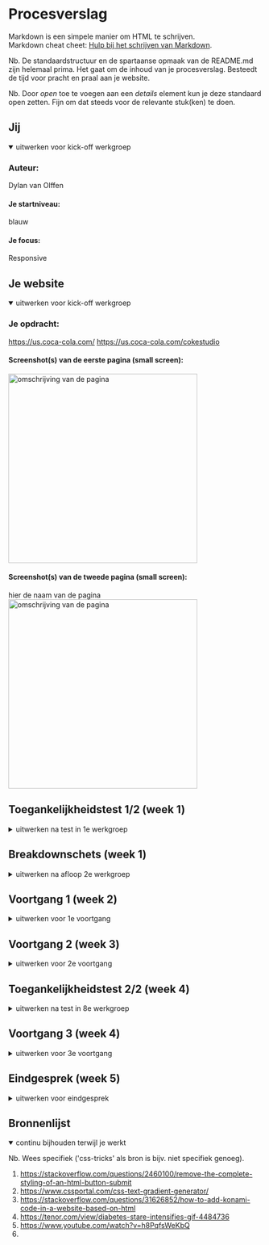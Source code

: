 # Procesverslag
Markdown is een simpele manier om HTML te schrijven.  
Markdown cheat cheet: [Hulp bij het schrijven van Markdown](https://github.com/adam-p/markdown-here/wiki/Markdown-Cheatsheet).

Nb. De standaardstructuur en de spartaanse opmaak van de README.md zijn helemaal prima. Het gaat om de inhoud van je procesverslag. Besteedt de tijd voor pracht en praal aan je website.

Nb. Door *open* toe te voegen aan een *details* element kun je deze standaard open zetten. Fijn om dat steeds voor de relevante stuk(ken) te doen.





## Jij

<details open>
  <summary>uitwerken voor kick-off werkgroep</summary>

  ### Auteur:
  Dylan van Olffen

  #### Je startniveau:
  blauw

  #### Je focus:
  Responsive
 
</details>





## Je website

<details open>
  <summary>uitwerken voor kick-off werkgroep</summary>

  ### Je opdracht:
  https://us.coca-cola.com/ https://us.coca-cola.com/cokestudio

  #### Screenshot(s) van de eerste pagina (small screen): 
  <img src="readme-images/Full_page_1_official.png" width="375px" alt="omschrijving van de pagina">

  #### Screenshot(s) van de tweede pagina (small screen):
  hier de naam van de pagina  
  <img src="readme-images/Full_page_2_official.png" width="375px" alt="omschrijving van de pagina">
 
</details>



## Toegankelijkheidstest 1/2 (week 1)

<details>
  <summary>uitwerken na test in 1e werkgroep</summary>

  ### Bevindingen
  De site is verassend goed met alle testen die ik gedaan heb.

  #### Screenreader
  De screenreader werkte ook goed alle tekst werd voorgelezen en plaatjes beschreven

  #### Muis en Toetsenbord 
  Met tab werkte alles ook vrij goed alleen de contrast kleur van de tab kan iets beter. Op sommige knoppen is de highlight niet heel goed te zien door de kleur.


  #### Motoriek (shocks, elastiekjes)
  De knoppen zijn vrij groot dus je kon opzich goed door de pagina heen, maar ik had de shock ook niet super hoog gezet.

  #### Visueel (brillen, contrast, kleurenblind, dark/light). 
  Het was allemaal nog te zien met de bril op, alleen de witte tekst op rode achtergrond was een beetje lastig te zien, 
  maar dat is wel hun merkkleur dus dat kan je niet echt makkelijk aanpassen. Met de filters erop zag alles er ook nog
  goed en leesbaar uit

</details>



## Breakdownschets (week 1)

<details>
  <summary>uitwerken na afloop 2e werkgroep</summary>

  ### de hele pagina: 
  <img src="readme-images/IMG_4865.HEIC" width="375px" alt="breakdown van de hele pagina">

  ### dynamisch deel (bijv menu): 
  <img src="readme-images/IMG_4866.HEIC" width="375px" alt="breakdown van een dynamisch deel">

</details>





## Voortgang 1 (week 2)

<details>
  <summary>uitwerken voor 1e voortgang</summary>

  ### Stand van zaken
  Het was weer even wennen om code te schrijven. Dus waarschijnlijk de helft van mijn code kan ik weer opnieuw schrijven 
  als ik het weer onder de knie heb. Maar het was wel weer leuk om weer te coderen.


  ### Agenda voor meeting
  samen met je groepje opstellen

  | student 1      | student 2          | student 3    | student 4        |
  | ---            | ---                | ---          | ---              |
  | dit bespreken  | en dit             | en ik dit    | en dan ik dat    |
  | en dat ook nog | dit als er tijd is | nog een punt | dit wil ik zeker |
  | ...            | ...                | ...          | ...              |


  ### Verslag van meeting
  hier na afloop snel de uitkomsten van de meeting vastleggen

  - Ik had een div gebruikt voor een button dit werd niet gewaardeerd. 
  - Moet nog goed letten op de hoeveelheid classes en de var kleur gebruiken
  - Maar werd verteld dat ik verder goed op weg ben

</details>





## Voortgang 2 (week 3)

<details>
  <summary>uitwerken voor 2e voortgang</summary>

  ### Stand van zaken
  Ik heb niet heel veel meer gedaan deze week, maar heb een paar dingen zoals de divs weggewerkt en de code iets verbeterd.


  ### Agenda voor meeting
  samen met je groepje opstellen

  | student 1      | student 2          | student 3    | student 4        |
  | ---            | ---                | ---          | ---              |
  | dit bespreken  | en dit             | en ik dit    | en dan ik dat    |
  | en dat ook nog | dit als er tijd is | nog een punt | dit wil ik zeker |
  | ...            | ...                | ...          | ...              |


  ### Verslag van meeting
  hier na afloop snel de uitkomsten van de meeting vastleggen

  - Ik had een button gebruikt voor een button, dit werd ook niet gewaardeerd. Na een slechte analogie over een elektrische auto heb ik er toch maar voor gekozen om een a te gebruiken.
  - Verder was ik goed opweg had niet heel veel meer gedaan sinds vorige week, maar ga de goede kant op.

</details>





## Toegankelijkheidstest 2/2 (week 4)

<details>
  <summary>uitwerken na test in 8e werkgroep</summary>

  ### Bevindingen
  Niet alle knoppen werden opgelicht met tab. Verder ging het wel goed met alle andere tests. 

  #### Screenreader
  De screenreader werkte goed maar las alleen de tekst en de alt van de plaatjes niet voor, maar dat was te veranderen in
  de settings, dus dat kan gelukkig opgelost worden.

  #### Muis en Toetsenbord 
  Tab key werkt nog niet op de coca cola logo die naar home moet en op de profiel en winkelwagen doet tab het
  ook nog niet. 

  Hier een omschrijving van hoe het opgelost kan worden (met indien nodig afbeeldingen)


  #### Motoriek (shocks, elastiekjes)
  De motoriek werkte hetzelfde als met de officiele site en daar ging het ook vrij goed op. Dus gelukkig gaat dat ook
  goed bij mijn website.


  #### Visueel (brillen, contrast, kleurenblind, dark/light). 
  Visueel is het hetzelfde als de officiele site en daar was alles ook nog goed zichtbaar.

</details>





## Voortgang 3 (week 4)

<details>
  <summary>uitwerken voor 3e voortgang</summary>

  ### Stand van zaken
  De tweede site ging erg goed en had ik gelukkig vrij snel in elkaar gezet en ook al helemaal responsive. 
  De eerste site is op mobiel bijna af. Ik moet nog alleen nog ervoor zorgen dat ie er ook goed uitziet op desktop.
  De hamburger menu is gelukkig ook goed gelukt.

  ### Agenda voor meeting
  samen met je groepje opstellen

  | student 1      | student 2          | student 3    | student 4        |
  | ---            | ---                | ---          | ---              |
  | dit bespreken  | en dit             | en ik dit    | en dan ik dat    |
  | en dat ook nog | dit als er tijd is | nog een punt | dit wil ik zeker |
  | ...            | ...                | ...          | ...              |


  ### Verslag van meeting
  hier na afloop snel de uitkomsten van de meeting vastleggen

  - De website is bijna klaar, ik moest letten op de hoeveelheid classes die ik gebruik maar die ga ik ook nog wegwerken.
  - De readme moest ik ook nog goed bijwerken
  - Verder staat het er goed voor en ben ik klaar om de laatste dingen af te ronden. 

</details>





## Eindgesprek (week 5)

<details>
  <summary>uitwerken voor eindgesprek</summary>

  ### Je uitkomst - karakteristiek screenshots:
  <img src="readme-images/Full_page_first_mine.png" width="375px" alt="uitomst opdracht 1">
   <img src="readme-images/Full_page_second_mine.png" width="375px" alt="uitomst opdracht 1">


  ### Dit ging goed/Heb ik geleerd: 
  Ik heb natuurlijk geleerd hoe je een website na moet maken en hoe je daarop goed op de kleine details moet letten.
  Daarnaast heb ik geleerd hoe je een hamburger menu moet maken en ook nog extra ervaring met html css opgedaan. 
  Konami code is ook iets dat ik heb geleerd, ik weet niet hoe handig het is, maar ziet er leuk uit.

  ### Dit was lastig/Is niet gelukt:
  Ik vond het lastig om telkens met background image te werken. Het is wel een stuk handiger dan position absolute, maar
  het is ook wel een beetje stoeien met de padding af en toe. De konami code was ook vrij lastig, maar heb het een goeie 
  poging gegeven.

</details>





## Bronnenlijst

<details open>
  <summary>continu bijhouden terwijl je werkt</summary>

  Nb. Wees specifiek ('css-tricks' als bron is bijv. niet specifiek genoeg).

  1. https://stackoverflow.com/questions/2460100/remove-the-complete-styling-of-an-html-button-submit
  2. https://www.cssportal.com/css-text-gradient-generator/
  3. https://stackoverflow.com/questions/31626852/how-to-add-konami-code-in-a-website-based-on-html
  4. https://tenor.com/view/diabetes-stare-intensifies-gif-4484736
  5. https://www.youtube.com/watch?v=h8PqfsWeKbQ
  6. 

</details>